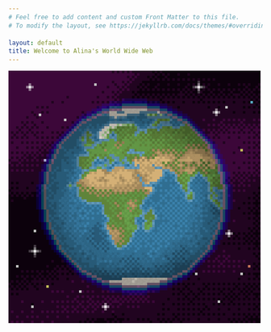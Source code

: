 ```yaml
---
# Feel free to add content and custom Front Matter to this file.
# To modify the layout, see https://jekyllrb.com/docs/themes/#overriding-theme-defaults

layout: default
title: Welcome to Alina's World Wide Web
---
```

  <div class="center-content">
    <img src="/assets/images/globe.gif" alt="globe" width="500" style="margin-bottom:20px;">
  </div>
